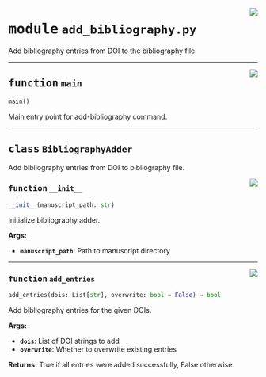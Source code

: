 <!-- markdownlint-disable -->

<a href="https://github.com/henriqueslab/rxiv-maker/blob/main/src/py/commands/add_bibliography.py#L0"><img align="right" style="float:right;" src="https://img.shields.io/badge/-source-cccccc?style=flat-square"></a>

# <kbd>module</kbd> `add_bibliography.py`
Add bibliography entries from DOI to the bibliography file. 


---

<a href="https://github.com/henriqueslab/rxiv-maker/blob/main/src/py/commands/add_bibliography.py#L518"><img align="right" style="float:right;" src="https://img.shields.io/badge/-source-cccccc?style=flat-square"></a>

## <kbd>function</kbd> `main`

```python
main()
```

Main entry point for add-bibliography command. 


---

## <kbd>class</kbd> `BibliographyAdder`
Add bibliography entries from DOI to bibliography file. 

<a href="https://github.com/henriqueslab/rxiv-maker/blob/main/src/py/commands/add_bibliography.py#L31"><img align="right" style="float:right;" src="https://img.shields.io/badge/-source-cccccc?style=flat-square"></a>

### <kbd>function</kbd> `__init__`

```python
__init__(manuscript_path: str)
```

Initialize bibliography adder. 



**Args:**
 
 - <b>`manuscript_path`</b>:  Path to manuscript directory 




---

<a href="https://github.com/henriqueslab/rxiv-maker/blob/main/src/py/commands/add_bibliography.py#L41"><img align="right" style="float:right;" src="https://img.shields.io/badge/-source-cccccc?style=flat-square"></a>

### <kbd>function</kbd> `add_entries`

```python
add_entries(dois: List[str], overwrite: bool = False) → bool
```

Add bibliography entries for the given DOIs. 



**Args:**
 
 - <b>`dois`</b>:  List of DOI strings to add 
 - <b>`overwrite`</b>:  Whether to overwrite existing entries 



**Returns:**
 True if all entries were added successfully, False otherwise 



